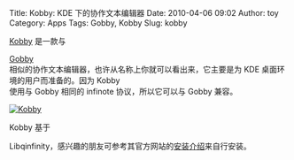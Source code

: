 Title: Kobby: KDE 下的协作文本编辑器
Date: 2010-04-06 09:02
Author: toy
Category: Apps
Tags: Gobby, Kobby
Slug: kobby

[Kobby](http://kobby.greghaynes.net/) 是一款与  

[Gobby](http://linuxtoy.org/archives/collaborative\_text\_editing\_with\_gobby.html)  
相似的协作文本编辑器，也许从名称上你就可以看出来，它主要是为 KDE
桌面环境的用户而准备的。因为 Kobby  
使用与 Gobby 相同的 infinote 协议，所以它可以与 Gobby 兼容。

[![Kobby](http://i.linuxtoy.org/images/2010/04/kobby-thumb.png)](http://i.linuxtoy.org/images/2010/04/kobby.png)

Kobby 基于  

Libqinfinity，感兴趣的朋友可参考其官方网站的[安装介绍](http://kobby.greghaynes.net/install)来自行安装。
